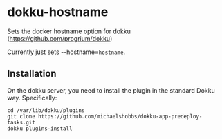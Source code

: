 dokku-hostname
==============

Sets the docker hostname option for dokku (https://github.com/progrium/dokku)

Currently just sets --hostname=`hostname`.

## Installation

On the dokku server, you need to install the plugin in the standard Dokku way. Specifically:

```
cd /var/lib/dokku/plugins
git clone https://github.com/michaelshobbs/dokku-app-predeploy-tasks.git
dokku plugins-install
```
